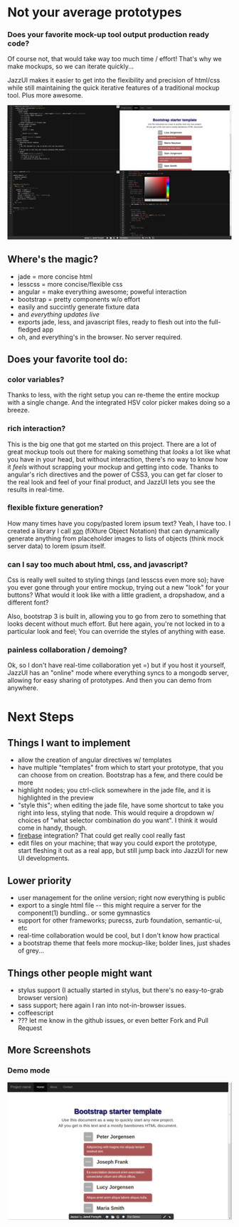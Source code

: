 # Not your average prototypes

### Does your favorite mock-up tool output production ready code?
Of course not, that would take way too much time / effort! That's why we make mockups, so we can iterate quickly...

JazzUI makes it easier to get into the flexibility and precision of html/css while still maintaining the quick iterative features of a traditional mockup tool. Plus more awesome.

![Main screenshot](/docs/screenshot.png)

## Where's the magic?

- jade = more concise html
- lesscss = more concise/flexible css
- angular = make everything awesome; poweful interaction
- bootstrap = pretty components w/o effort
- easily and succintly generate fixture data
- and *everything updates live*
- exports jade, less, and javascript files, ready to flesh out into the full-fledged app
- oh, and everything's in the browser. No server required.

## Does your favorite tool do:

### color variables?
Thanks to less, with the right setup you can re-theme the entire mockup with a single change. And the integrated HSV color picker makes doing so a breeze.

### rich interaction?
This is the big one that got me started on this project. There are a lot of great mockup tools out there for making something that *looks* a lot like what you have in your head, but without interaction, there's no way to know how it *feels* without scrapping your mockup and getting into code. Thanks to angular's rich directives and the power of CSS3, you can get far closer to the real look and feel of your final product, and JazzUI lets you see the results in real-time.

### flexible fixture generation?
How many times have you copy/pasted lorem ipsum text? Yeah, I have too. I created a library I call [xon](https://github.com/jaredly/xon) (fiXture Object Notation) that can dynamically generate anything from placeholder images to lists of objects (think mock server data) to lorem ipsum itself.

### can I say too much about html, css, and javascript?
Css is really well suited to styling things (and lesscss even more so); have you ever gone through your entire mockup, trying out a new "look" for your buttons? What would it look like with a little gradient, a dropshadow, and a different font?

Also, bootstrap 3 is built in, allowing you to go from zero to something that looks decent without much effort. But here again, you're not locked in to a particular look and feel; You can override the styles of anything with ease.

### painless collaboration / demoing?
Ok, so I don't have real-time collaboration yet =) but if you host it yourself, JazzUI has an "online" mode where everything syncs to a mongodb server, allowing for easy sharing of prototypes. And then you can demo from anywhere.

# Next Steps

## Things I want to implement

- allow the creation of angular directives w/ templates
- have multiple "templates" from which to start your prototype, that you can choose from on creation. Bootstrap has a few, and there could be more
- highlight nodes; you ctrl-click somewhere in the jade file, and it is highlighted in the preview
- "style this"; when editing the jade file, have some shortcut to take you right into less, styling that node. This would require a dropdown w/ choices of "what selector combination do you want". I think it would come in handy, though.
- [firebase](https://www.firebase.com/) integration? That could get really cool really fast
- edit files on your machine; that way you could export the prototype, start fleshing it out as a real app, but still jump back into JazzUI for new UI developments.

## Lower priority

- user management for the online version; right now everything is public
- export to a single html file -- this might require a server for the component(1) bundling.. or some gymnastics
- support for other frameworks; purecss, zurb foundation, semantic-ui, etc
- real-time collaboration would be cool, but I don't know how practical
- a bootstrap theme that feels more mockup-like; bolder lines, just shades of grey...

## Things other people might want

- stylus support (I actually started in stylus, but there's no easy-to-grab browser version)
- sass support; here again I ran into not-in-browser issues.
- coffeescript
- ??? let me know in the github issues, or even better Fork and Pull Request

## More Screenshots

### Demo mode

![demo screenshot](/docs/demo-screenshot.png)









